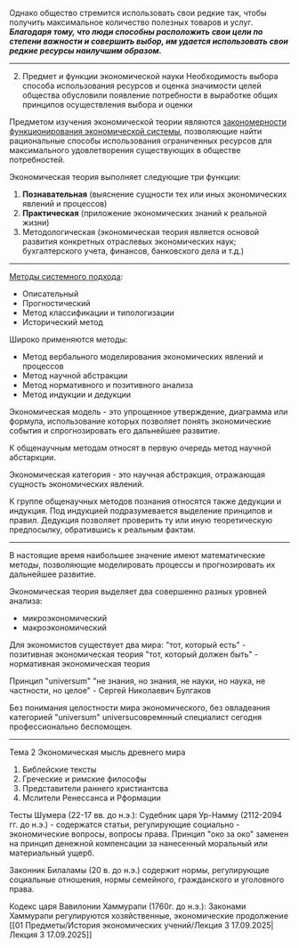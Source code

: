 Однако общество стремится использовать свои редкие так, чтобы получить максимальное количество полезных товаров и услуг.
***Благодаря тому, что люди способны расположить свои цели по степени важности и совершить выбор, им удается использовать свои редкие ресурсы наилучшим образом.***

---

2. Предмет и функции экономической науки
 Необходимость выбора способа использования ресурсов и оценка значимости целей общества обусловили появление потребности в выработке общих принципов осуществления выбора и оценки

Предметом изучения экономической теории являются <u>закономерности функционирования экономической системы</u>, позволяющие найти рациональные способы использования ограниченных ресурсов для максимального удовлетворения существующих в обществе потребностей.

Экономическая теория выполняет следующие три функции:
1. **Познавательная** (выяснение сущности тех или иных экономических явлений и процессов)
2. **Практическая** (приложение экономических знаний к реальной жизни)
3. Методологическая (экономическая теория является основой развития конкретных отраслевых экономических наук; бухгалтерского учета, финансов, банковского дела и т.д.)
 ---
 <u>Методы системного подхода</u>:
 - Описательный
 - Прогностический 
 - Метод классификации и типологизации
 - Исторический метод 

Широко применяются методы:
- Метод вербального моделирования экономических явлений и процессов
- Метод научной абстракции
- Метод нормативного и позитивного анализа
- Метод индукции и дедукции

Экономическая модель - это упрощенное утверждение, диаграмма или формула, использование которых позволяет понять экономические события и спрогнозировать его дальнейшее развитие.



К общенаучным методам относят в первую очередь метод научной абстаркции. 

Экономическая категория - это научная абстракция, отражающая сущность экономических явлений.

К группе общенаучных методов познания относятся также дедукции и индукция. 
Под индукцией подразумевается выделение принципов и правил. 
Дедукция позволяет проверить ту или иную теоретическую предпосылку, обратившись к реальным фактам.

---
В настоящие время наибольшее значение имеют математические методы, позволяющие моделировать процессы и прогнозировать их дальнейшее развитие. 

Экономическая теория выделяет два совершенно разных уровней анализа:
- микроэкономический 
- макроэкономический

Для экономистов существует два мира: 
"тот, который есть" - позитивная экономическая теория
"тот, который должен быть" - нормативная экономическая теория 

Принцип "universum"
"не знания, но знания, не науки, но наука, не частности, но целое" - Сергей Николаевич Булгаков

Без понимания целостности мира экономического, без овладеания категорией "universum" universuсовремнный специалист сегодня профессионально беспомощен.

---

Тема 2 
Экономическая мысль древнего мира
1. Библейские тексты
2. Греческие и римские философы
3. Представители раннего христиантсва
4. Мслители Ренессанса и Рформации 

Тесты Шумера (22-17 вв. до н.э.):
Судебник царя Ур-Намму (2112-2094 гг. до н.э.) - содержатся статьи, регулирующие социально - экономические вопросы, вопросы права. Принцип "око за око" заменен на принцип денежной компенсации за нанесенный моральный или материальный ущерб.

Законник Билаламы (20 в. до н.э.)
содержит нормы, регулирующие социальные отношения, нормы семейного, гражданского и уголовного права.

Кодекс царя Вавилонии Хаммурапи (1760г. до н.э.):
Законами Хаммурапи регулируются хозяйственные, экономические 
продолжение [[01 Предметы/История экономических учений/Лекция 3 17.09.2025|Лекция 3 17.09.2025]]
